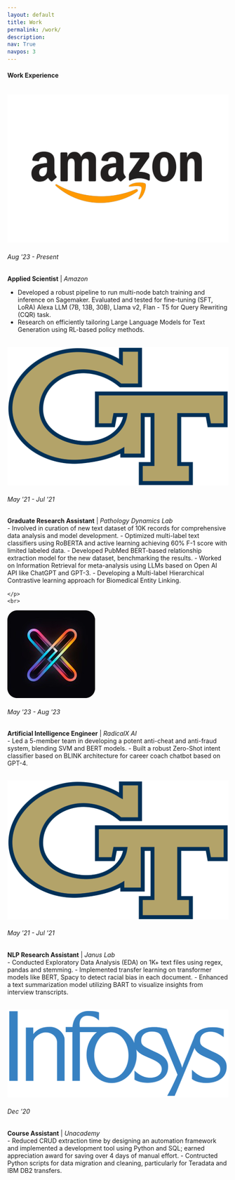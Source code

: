 ```yaml
---
layout: default
title: Work
permalink: /work/
description: 
nav: True
navpos: 3
---
```


#### Work Experience
<br>
<div class="work">
  
  <div class="work-item vertical-center-text">
    <div class="work-bubble-with-date">
      <img src="/assets/img/work/amazon.png" class="work-bubble" />
      <h6>Aug '23 - Present</h6>
    </div>
    <p class="work-text">
      <strong>Applied Scientist</strong> | <i>Amazon</i> 
      <ul>
       <li> Developed a robust pipeline to run multi-node batch training and inference on Sagemaker. Evaluated and tested for fine-tuning (SFT, LoRA) Alexa LLM (7B, 13B, 30B), Llama v2, Flan - T5 for Query Rewriting (CQR) task.
       <li> Research on efficiently tailoring Large Language Models for Text Generation using RL-based policy methods.
      </ul>
    </p>
    <br>
  </div>

  <div class="work-item vertical-center-text">
    <div class="work-bubble-with-date">
      <img src="/assets/img/work/georgiatech.png" class="work-bubble" />
      <h6>May '21 - Jul '21</h6>
    </div>
    <p class="work-text">
      <strong>Graduate Research Assistant</strong> | <i>Pathology Dynamics Lab</i> <br/>
       - Involved in curation of new text dataset of 10K records for comprehensive data analysis and model development.
       - Optimized multi-label text classifiers using RoBERTA and active learning achieving 60% F-1 score with limited
        labeled data.
       - Developed PubMed BERT-based relationship extraction model for the new dataset, benchmarking the results.
       - Worked on Information Retrieval for meta-analysis using LLMs based on Open AI API like ChatGPT and GPT-3.
       - Developing a Multi-label Hierarchical Contrastive learning approach for Biomedical Entity Linking.

    </p>
    <br>
  </div>

  <div class="work-item vertical-center-text">
    <div class="work-bubble-with-date">
      <img src="/assets/img/work/radicalx.jpeg" class="work-bubble" />
      <h6>May '23 - Aug '23</h6>
    </div>
    <p class="work-text">
      <strong>Artificial Intelligence Engineer</strong> | <i>RadicalX AI</i> <br/>
        - Led a 5-member team in developing a potent anti-cheat and anti-fraud system, blending SVM and BERT models.
        - Built a robust Zero-Shot intent classifier based on BLINK architecture for career coach chatbot based on GPT-4.
    </p>
    <br>
  </div>


  <div class="work-item vertical-center-text">
    <div class="work-bubble-with-date">
      <img src="/assets/img/work/georgiatech.png" class="work-bubble" />
      <h6>May '21 - Jul '21</h6>
    </div>
    <p class="work-text">
      <strong>NLP Research Assistant</strong> | <i>Janus Lab</i> <br/>
       - Conducted Exploratory Data Analysis (EDA) on 1K+ text files using regex, pandas and stemming.
       - Implemented transfer learning on transformer models like BERT, Spacy to detect racial bias in each document.
       - Enhanced a text summarization model utilizing BART to visualize insights from interview transcripts.
    </p>
    <br>
  </div>
  

  <div class="work-item vertical-center-text">
    <div class="work-bubble-with-date">
      <img src="/assets/img/work/Infosys.png" class="work-bubble" />
      <h6>Dec '20</h6>
    </div>
    <p class="work-text">
      <strong>Course Assistant</strong> | <i>Unacademy</i> <br/>
       - Reduced CRUD extraction time by designing an automation framework and implemented a development tool using Python and SQL; earned appreciation award for saving over 4 days of manual effort.
       - Contructed Python scripts for data migration and cleaning, particularly for Teradata and IBM DB2 transfers.
    </p>
    <br>
  </div>

</div>